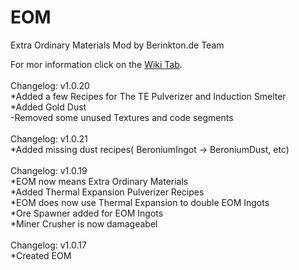 # EOM
Extra Ordinary Materials Mod by Berinkton.de Team

For mor information click on the [Wiki Tab](https://github.com/BerinktonDE/EOM/wiki).<br><br>
Changelog: v1.0.20<br>
*Added a few Recipes for The TE Pulverizer and Induction Smelter<br>
*Added Gold Dust<br>
-Removed some unused Textures and code segments
<br><br>
Changelog: v1.0.21<br>
*Added missing dust recipes( BeroniumIngot -> BeroniumDust, etc)
<br><br>
Changelog: v1.0.19<br>
*EOM now means Extra Ordinary Materials<br>
*Added Thermal Expansion Pulverizer Recipes<br>
*EOM does now use Thermal Expansion to double EOM Ingots<br>
*Ore Spawner added for EOM Ingots<br>
*Miner Crusher is now damageabel
<br><br>
Changelog: v1.0.17<br>
*Created EOM

